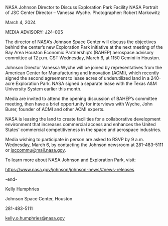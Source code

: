 NASA Johnson Director to Discuss Exploration Park Facility 
 NASA Portrait of JSC Center Director – Vanessa Wyche. Photographer: Robert Markowitz

March 4, 2024

MEDIA ADVISORY: J24-005

The director of NASA’s Johnson Space Center will discuss the objectives behind the center’s new Exploration Park initiative at the next meeting of the Bay Area Houston Economic Partnership’s (BAHEP) aerospace advisory committee at 12 p.m. CST Wednesday, March 6, at 1150 Gemini in Houston.

Johnson Director Vanessa Wyche will be joined by representatives from the American Center for Manufacturing and Innovation (ACMI), which recently signed the second agreement to lease acres of underutilized land in a 240-acre Exploration Park. NASA signed a separate lease with the Texas A&M University System earlier this month.

Media are invited to attend the opening discussion of BAHEP’s committee meeting, then have a brief opportunity for interviews with Wyche, John Burer, founder of ACMI and other ACMI experts.

NASA is leasing the land to create facilities for a collaborative development environment that increases commercial access and enhances the United States’ commercial competitiveness in the space and aerospace industries.

Media wishing to participate in person are asked to RSVP by 9 a.m. Wednesday, March 6, by contacting the Johnson newsroom at 281-483-5111 or jsccommu@mail.nasa.gov.

To learn more about NASA Johnson and Exploration Park, visit:

https://www.nasa.gov/johnson/johnson-news/#news-releases

-end-

Kelly Humphries

Johnson Space Center, Houston

281-483-5111

kelly.o.humphries@nasa.gov